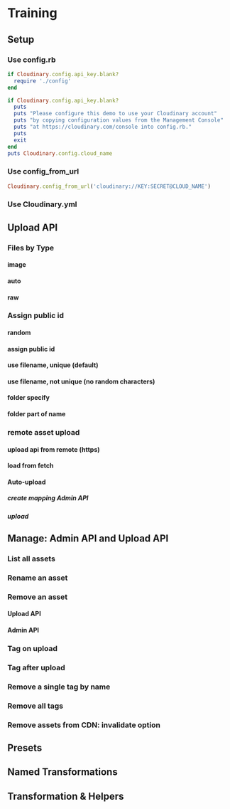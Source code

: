 # Training

## Setup

### Use config.rb
```ruby
if Cloudinary.config.api_key.blank?
  require './config'
end

if Cloudinary.config.api_key.blank?
  puts
  puts "Please configure this demo to use your Cloudinary account"
  puts "by copying configuration values from the Management Console"
  puts "at https://cloudinary.com/console into config.rb."
  puts
  exit
end
puts Cloudinary.config.cloud_name
```

### Use config_from_url
```ruby
Cloudinary.config_from_url('cloudinary://KEY:SECRET@CLOUD_NAME')

```

### Use Cloudinary.yml

## Upload API

### Files by Type
 
 #### image


 #### auto

 #### raw


### Assign public id

#### random

#### assign public id

#### use filename,  unique (default)

#### use filename, not unique (no random characters)

#### folder specify

#### folder part of name

### remote asset upload

#### upload api from remote (https)


#### load from fetch

#### Auto-upload

##### create mapping Admin API

##### upload


## Manage: Admin API and Upload API

### List all assets

### Rename an asset

### Remove an asset

#### Upload API

#### Admin API

### Tag on upload

### Tag after upload

### Remove a single tag by name

### Remove all tags

### Remove assets from CDN: invalidate option

## Presets

## Named Transformations





## Transformation & Helpers


